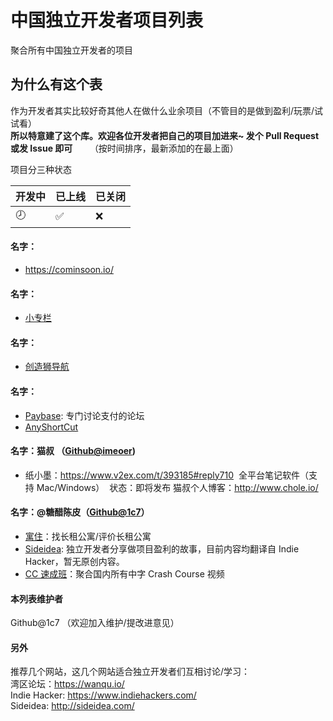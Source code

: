 # 中国独立开发者项目列表
聚合所有中国独立开发者的项目                  

## 为什么有这个表
作为开发者其实比较好奇其他人在做什么业余项目（不管目的是做到盈利/玩票/试试看）               
**所以特意建了这个库。欢迎各位开发者把自己的项目加进来~ 发个 Pull Request 或发 Issue 即可**       
（按时间排序，最新添加的在最上面）  

项目分三种状态

| 开发中 | 已上线 | 已关闭 |
|--------|--------|--------|
| :clock8: | :white_check_mark: | :x: |


#### 名字：
* https://cominsoon.io/

#### 名字：
* [小专栏](https://xiaozhuanlan.com/)

#### 名字：
* [创造狮导航](http://chuangzaoshi.com)

#### 名字：
* [Paybase](https://paybase.cn): 专门讨论支付的论坛
* [AnyShortCut](https://wanqu.io/t/anyshorcut-chrome/7648/9)

#### 名字：猫叔 （[Github@imeoer](https://github.com/imeoer))
* 纸小墨：https://www.v2ex.com/t/393185#reply710
  全平台笔记软件（支持 Mac/Windows）
  状态：即将发布
猫叔个人博客：http://www.chole.io/

#### 名字：@糖醋陈皮（[Github@1c7](https://github.com/1c7)）
* [寓住](https://yuzhu.me)：找长租公寓/评价长租公寓
* [Sideidea](http://sideidea.com): 独立开发者分享做项目盈利的故事，目前内容均翻译自 Indie Hacker，暂无原创内容。
* [CC 速成班](coolapk.com/apk/com.crashcourse.china.c17)：聚合国内所有中字 Crash Course 视频

#### 本列表维护者
Github@1c7
（欢迎加入维护/提改进意见）

#### 另外
推荐几个网站，这几个网站适合独立开发者们互相讨论/学习：    
湾区论坛：https://wanqu.io/    
Indie Hacker: https://www.indiehackers.com/     
Sideidea: http://sideidea.com/    


